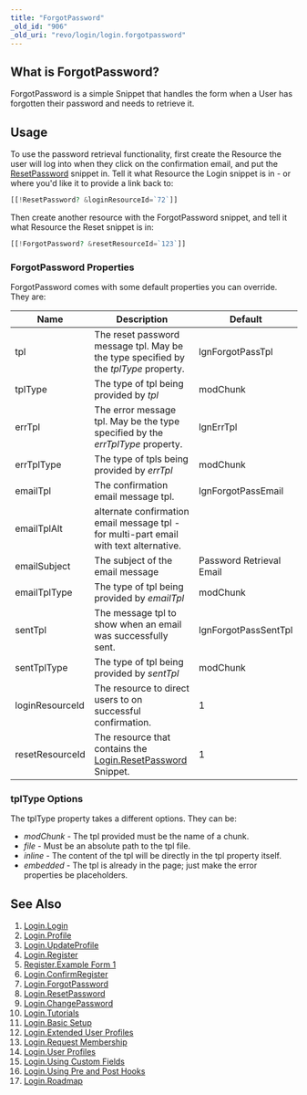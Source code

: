 ```yaml
---
title: "ForgotPassword"
_old_id: "906"
_old_uri: "revo/login/login.forgotpassword"
---
```


## What is ForgotPassword?

 ForgotPassword is a simple Snippet that handles the form when a User has forgotten their password and needs to retrieve it.

## Usage

 To use the password retrieval functionality, first create the Resource the user will log into when they click on the confirmation email, and put the [ResetPassword](/extras/login/login.resetpassword "Login.ResetPassword") snippet in. Tell it what Resource the Login snippet is in - or where you'd like it to provide a link back to:

 ``` php 
[[!ResetPassword? &loginResourceId=`72`]]
```

 Then create another resource with the ForgotPassword snippet, and tell it 
 what Resource the Reset snippet is in:

 ``` php 
[[!ForgotPassword? &resetResourceId=`123`]]
```

### ForgotPassword Properties

 ForgotPassword comes with some default properties you can override. They are:

 | Name            | Description                                                                                                            | Default                  |
 | --------------- | ---------------------------------------------------------------------------------------------------------------------- | ------------------------ |
 | tpl             | The reset password message tpl. May be the type specified by the _tplType_ property.                                   | lgnForgotPassTpl         |
 | tplType         | The type of tpl being provided by _tpl_                                                                                | modChunk                 |
 | errTpl          | The error message tpl. May be the type specified by the _errTplType_ property.                                         | lgnErrTpl                |
 | errTplType      | The type of tpls being provided by _errTpl_                                                                            | modChunk                 |
 | emailTpl        | The confirmation email message tpl.                                                                                    | lgnForgotPassEmail       |
 | emailTplAlt     | alternate confirmation email message tpl - for multi-part email with text alternative.                                 |                          |
 | emailSubject    | The subject of the email message                                                                                       | Password Retrieval Email |
 | emailTplType    | The type of tpl being provided by _emailTpl_                                                                           | modChunk                 |
 | sentTpl         | The message tpl to show when an email was successfully sent.                                                           | lgnForgotPassSentTpl     |
 | sentTplType     | The type of tpl being provided by _sentTpl_                                                                            | modChunk                 |
 | loginResourceId | The resource to direct users to on successful confirmation.                                                            | 1                        |
 | resetResourceId | The resource that contains the [Login.ResetPassword](/extras/login/login.resetpassword "Login.ResetPassword") Snippet. | 1                        |

### tplType Options

 The tplType property takes a different options. They can be:

- _modChunk_ - The tpl provided must be the name of a chunk.
- _file_ - Must be an absolute path to the tpl file.
- _inline_ - The content of the tpl will be directly in the tpl property itself.
- _embedded_ - The tpl is already in the page; just make the error properties be placeholders.

## See Also

1. [Login.Login](/extras/login/login.login)
2. [Login.Profile](/extras/login/login.profile)
3. [Login.UpdateProfile](/extras/login/login.updateprofile)
4. [Login.Register](/extras/login/login.register)
  1. [Register.Example Form 1](/extras/login/login.register/register.example-form-1)
5. [Login.ConfirmRegister](/extras/login/login.confirmregister)
6. [Login.ForgotPassword](/extras/login/login.forgotpassword)
7. [Login.ResetPassword](/extras/login/login.resetpassword)
8. [Login.ChangePassword](/extras/login/login.changepassword)
9. [Login.Tutorials](/extras/login/login.tutorials)
  2. [Login.Basic Setup](/extras/login/login.tutorials/login.basic-setup)
  3. [Login.Extended User Profiles](/extras/login/login.tutorials/login.extended-user-profiles)
  4. [Login.Request Membership](/extras/login/login.tutorials/login.request-membership)
  5. [Login.User Profiles](/extras/login/login.tutorials/login.user-profiles)
  6. [Login.Using Custom Fields](/extras/login/login.tutorials/login.using-custom-fields)
  7. [Login.Using Pre and Post Hooks](/extras/login/login.tutorials/login.using-pre-and-post-hooks)
10. [Login.Roadmap](/extras/login/login.roadmap)